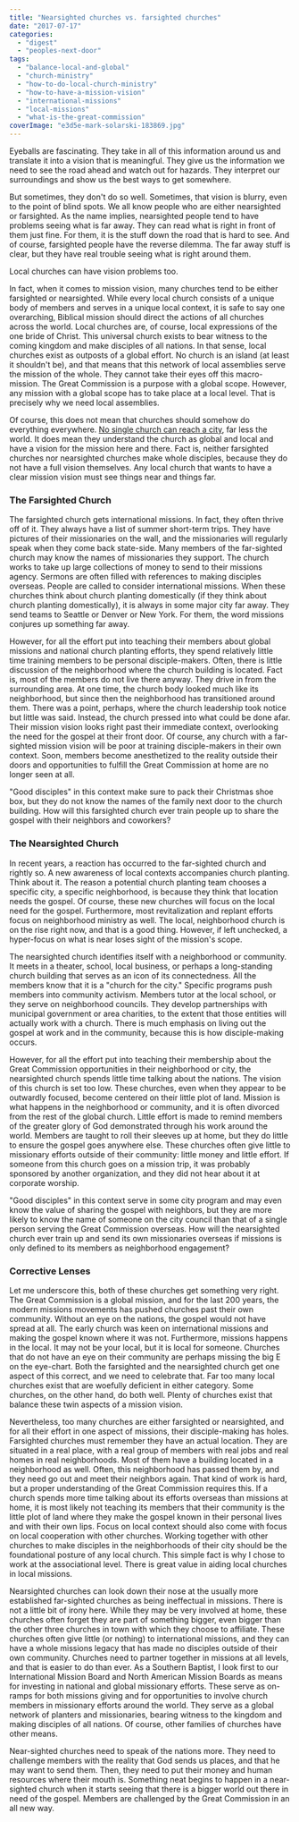 ```yaml
---
title: "Nearsighted churches vs. farsighted churches"
date: "2017-07-17"
categories: 
  - "digest"
  - "peoples-next-door"
tags: 
  - "balance-local-and-global"
  - "church-ministry"
  - "how-to-do-local-church-ministry"
  - "how-to-have-a-mission-vision"
  - "international-missions"
  - "local-missions"
  - "what-is-the-great-commission"
coverImage: "e3d5e-mark-solarski-183869.jpg"
---
```


Eyeballs are fascinating. They take in all of this information around us and translate it into a vision that is meaningful. They give us the information we need to see the road ahead and watch out for hazards. They interpret our surroundings and show us the best ways to get somewhere.

But sometimes, they don't do so well. Sometimes, that vision is blurry, even to the point of blind spots. We all know people who are either nearsighted or farsighted. As the name implies, nearsighted people tend to have problems seeing what is far away. They can read what is right in front of them just fine. For them, it is the stuff down the road that is hard to see. And of course, farsighted people have the reverse dilemma. The far away stuff is clear, but they have real trouble seeing what is right around them.

Local churches can have vision problems too.

In fact, when it comes to mission vision, many churches tend to be either farsighted or nearsighted. While every local church consists of a unique body of members and serves in a unique local context, it is safe to say one overarching, Biblical mission should direct the actions of all churches across the world. Local churches are, of course, local expressions of the one bride of Christ. This universal church exists to bear witness to the coming kingdom and make disciples of all nations. In that sense, local churches exist as outposts of a global effort. No church is an island (at least it shouldn't be), and that means that this network of local assemblies serve the mission of the whole. They cannot take their eyes off this macro-mission. The Great Commission is a purpose with a global scope. However, any mission with a global scope has to take place at a local level. That is precisely why we need local assemblies.

Of course, this does not mean that churches should somehow do everything everywhere. [No single church can reach a city](http://blog.keelancook.com/2016/02/why-no-single-church-can-reach-a-city.html), far less the world. It does mean they understand the church as global and local and have a vision for the mission here and there. Fact is, neither farsighted churches nor nearsighted churches make whole disciples, because they do not have a full vision themselves. Any local church that wants to have a clear mission vision must see things near and things far.

### The Farsighted Church

The farsighted church gets international missions. In fact, they often thrive off of it. They always have a list of summer short-term trips. They have pictures of their missionaries on the wall, and the missionaries will regularly speak when they come back state-side. Many members of the far-sighted church may know the names of missionaries they support. The church works to take up large collections of money to send to their missions agency. Sermons are often filled with references to making disciples overseas. People are called to consider international missions. When these churches think about church planting domestically (if they think about church planting domestically), it is always in some major city far away. They send teams to Seattle or Denver or New York. For them, the word missions conjures up something far away.

However, for all the effort put into teaching their members about global missions and national church planting efforts, they spend relatively little time training members to be personal disciple-makers. Often, there is little discussion of the neighborhood where the church building is located. Fact is, most of the members do not live there anyway. They drive in from the surrounding area. At one time, the church body looked much like its neighborhood, but since then the neighborhood has transitioned around them. There was a point, perhaps, where the church leadership took notice but little was said. Instead, the church pressed into what could be done afar. Their mission vision looks right past their immediate context, overlooking the need for the gospel at their front door. Of course, any church with a far-sighted mission vision will be poor at training disciple-makers in their own context. Soon, members become anesthetized to the reality outside their doors and opportunities to fulfill the Great Commission at home are no longer seen at all.

"Good disciples" in this context make sure to pack their Christmas shoe box, but they do not know the names of the family next door to the church building. How will this farsighted church ever train people up to share the gospel with their neighbors and coworkers?

### The Nearsighted Church

In recent years, a reaction has occurred to the far-sighted church and rightly so. A new awareness of local contexts accompanies church planting. Think about it. The reason a potential church planting team chooses a specific city, a specific neighborhood, is because they think that location needs the gospel. Of course, these new churches will focus on the local need for the gospel. Furthermore, most revitalization and replant efforts focus on neighborhood ministry as well. The local, neighborhood church is on the rise right now, and that is a good thing. However, if left unchecked, a hyper-focus on what is near loses sight of the mission's scope.

The nearsighted church identifies itself with a neighborhood or community. It meets in a theater, school, local business, or perhaps a long-standing church building that serves as an icon of its connectedness. All the members know that it is a "church for the city." Specific programs push members into community activism. Members tutor at the local school, or they serve on neighborhood councils. They develop partnerships with municipal government or area charities, to the extent that those entities will actually work with a church. There is much emphasis on living out the gospel at work and in the community, because this is how disciple-making occurs.

However, for all the effort put into teaching their membership about the Great Commission opportunities in their neighborhood or city, the nearsighted church spends little time talking about the nations. The vision of this church is set too low. These churches, even when they appear to be outwardly focused, become centered on their little plot of land. Mission is what happens in the neighborhood or community, and it is often divorced from the rest of the global church. Little effort is made to remind members of the greater glory of God demonstrated through his work around the world. Members are taught to roll their sleeves up at home, but they do little to ensure the gospel goes anywhere else. These churches often give little to missionary efforts outside of their community: little money and little effort. If someone from this church goes on a mission trip, it was probably sponsored by another organization, and they did not hear about it at corporate worship.

"Good disciples" in this context serve in some city program and may even know the value of sharing the gospel with neighbors, but they are more likely to know the name of someone on the city council than that of a single person serving the Great Commission overseas. How will the nearsighted church ever train up and send its own missionaries overseas if missions is only defined to its members as neighborhood engagement?

### Corrective Lenses

Let me underscore this, both of these churches get something very right. The Great Commission is a global mission, and for the last 200 years, the modern missions movements has pushed churches past their own community. Without an eye on the nations, the gospel would not have spread at all. The early church was keen on international missions and making the gospel known where it was not. Furthermore, missions happens in the local. It may not be your local, but it is local for someone. Churches that do not have an eye on their community are perhaps missing the big E on the eye-chart. Both the farsighted and the nearsighted church get one aspect of this correct, and we need to celebrate that. Far too many local churches exist that are woefully deficient in either category. Some churches, on the other hand, do both well. Plenty of churches exist that balance these twin aspects of a mission vision.

Nevertheless, too many churches are either farsighted or nearsighted, and for all their effort in one aspect of missions, their disciple-making has holes. Farsighted churches must remember they have an actual location. They are situated in a real place, with a real group of members with real jobs and real homes in real neighborhoods. Most of them have a building located in a neighborhood as well. Often, this neighborhood has passed them by, and they need go out and meet their neighbors again. That kind of work is hard, but a proper understanding of the Great Commission requires this. If a church spends more time talking about its efforts overseas than missions at home, it is most likely not teaching its members that their community is the little plot of land where they make the gospel known in their personal lives and with their own lips. Focus on local context should also come with focus on local cooperation with other churches. Working together with other churches to make disciples in the neighborhoods of their city should be the foundational posture of any local church. This simple fact is why I chose to work at the associational level. There is great value in aiding local churches in local missions.

Nearsighted churches can look down their nose at the usually more established far-sighted churches as being ineffectual in missions. There is not a little bit of irony here. While they may be very involved at home, these churches often forget they are part of something bigger, even bigger than the other three churches in town with which they choose to affiliate. These churches often give little (or nothing) to international missions, and they can have a whole missions legacy that has made no disciples outside of their own community. Churches need to partner together in missions at all levels, and that is easier to do than ever. As a Southern Baptist, I look first to our International Mission Board and North American Mission Boards as means for investing in national and global missionary efforts. These serve as on-ramps for both missions giving and for opportunities to involve church members in missionary efforts around the world. They serve as a global network of planters and missionaries, bearing witness to the kingdom and making disciples of all nations. Of course, other families of churches have other means.

Near-sighted churches need to speak of the nations more. They need to challenge members with the reality that God sends us places, and that he may want to send them. Then, they need to put their money and human resources where their mouth is. Something neat begins to happen in a near-sighted church when it starts seeing that there is a bigger world out there in need of the gospel. Members are challenged by the Great Commission in an all new way.
